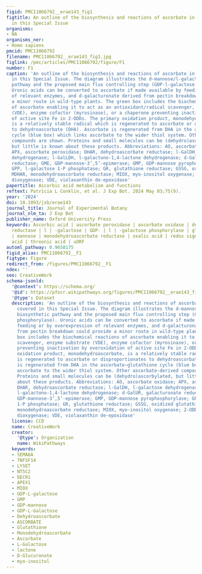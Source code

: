 ```yaml
---
figid: PMC11066792__erae143_fig1
figtitle: An outline of the biosynthesis and reactions of ascorbate in plants covered
  in this Special Issue
organisms:
- NA
organisms_ner:
- Homo sapiens
pmcid: PMC11066792
filename: PMC11066792__erae143_fig1.jpg
figlink: /pmc/articles/PMC11066792/figure/F1
number: F1
caption: 'An outline of the biosynthesis and reactions of ascorbate in plants covered
  in this Special Issue. The diagram illustrates the d-mannose/l-galactose biosynthetic
  pathway and the proposed main flux controlling step (GDP-l-galactose phosphorylase).
  Uronic acids can be converted to ascorbate if made available by feeding or by overexpression
  of relevant enzymes, and d-galacturonate derived from pectin breakdown could provide
  a minor route in wild-type plants. The green box includes the biochemical reactions
  of ascorbate enabling it to act as an antioxidant/radical scavenger, enzyme substrate
  (VDE), enzyme cofactor (myrosinase), or a chaperone preventing inactivation by overoxidation
  of active site Fe in 2-ODDs. The primary oxidation product, monodehydroascorbate,
  is a relatively stable radical which is regenerated to ascorbate or disproportionates
  to dehydroascorbate (DHA). Ascorbate is regenerated from DHA in the ascorbate–glutathione
  cycle (blue box) which links ascorbate to the wider thiol system. Other ascorbate-derived
  compounds are shown. Proteins and small molecules can be (dehydro)ascorbylated,
  but little is known about these products. Abbreviations: AO, ascorbate oxidase;
  APX, ascorbate peroxidase; DHAR, dehydroascorbate reductase; l-GalDH, l-galactose
  dehydrogenase; l-GalLDH, l-galactono-1,4-lactone dehydrogenase; d-GalUR, galacturonate
  reductase; GME, GDP-mannose-3’,5’-epimerase; GMP, GDP-mannose pyrophosphorylase;
  GPP, l-galactose 1-P phosphatase; GR, glutathione reductase; GSSG, oxidized glutathione;
  MDHAR, monodehydroascorbate reductase; MIOX, myo-inositol oxygenase; 2-ODD, 2-oxoglutarate-dependent
  dioxygenase; VDE, violaxanthin de-epoxidase'
papertitle: Ascorbic acid metabolism and functions
reftext: Patricia L Conklin, et al. J Exp Bot. 2024 May 03;75(9).
year: '2024'
doi: 10.1093/jxb/erae143
journal_title: Journal of Experimental Botany
journal_nlm_ta: J Exp Bot
publisher_name: Oxford University Press
keywords: Ascorbic acid | ascorbate peroxidase | ascorbate oxidase | dehydroascorbate
  reductase | l | -galactose | GDP- | l | -galactose phosphorylase | glutathione reductase
  | mannose | monodehydroascorbate reductase | oxalic acid | redox signalling | tartaric
  acid | threonic acid | uORF
automl_pathway: 0.9658175
figid_alias: PMC11066792__F1
figtype: Figure
redirect_from: /figures/PMC11066792__F1
ndex: ''
seo: CreativeWork
schema-jsonld:
  '@context': https://schema.org/
  '@id': https://pfocr.wikipathways.org/figures/PMC11066792__erae143_fig1.html
  '@type': Dataset
  description: 'An outline of the biosynthesis and reactions of ascorbate in plants
    covered in this Special Issue. The diagram illustrates the d-mannose/l-galactose
    biosynthetic pathway and the proposed main flux controlling step (GDP-l-galactose
    phosphorylase). Uronic acids can be converted to ascorbate if made available by
    feeding or by overexpression of relevant enzymes, and d-galacturonate derived
    from pectin breakdown could provide a minor route in wild-type plants. The green
    box includes the biochemical reactions of ascorbate enabling it to act as an antioxidant/radical
    scavenger, enzyme substrate (VDE), enzyme cofactor (myrosinase), or a chaperone
    preventing inactivation by overoxidation of active site Fe in 2-ODDs. The primary
    oxidation product, monodehydroascorbate, is a relatively stable radical which
    is regenerated to ascorbate or disproportionates to dehydroascorbate (DHA). Ascorbate
    is regenerated from DHA in the ascorbate–glutathione cycle (blue box) which links
    ascorbate to the wider thiol system. Other ascorbate-derived compounds are shown.
    Proteins and small molecules can be (dehydro)ascorbylated, but little is known
    about these products. Abbreviations: AO, ascorbate oxidase; APX, ascorbate peroxidase;
    DHAR, dehydroascorbate reductase; l-GalDH, l-galactose dehydrogenase; l-GalLDH,
    l-galactono-1,4-lactone dehydrogenase; d-GalUR, galacturonate reductase; GME,
    GDP-mannose-3’,5’-epimerase; GMP, GDP-mannose pyrophosphorylase; GPP, l-galactose
    1-P phosphatase; GR, glutathione reductase; GSSG, oxidized glutathione; MDHAR,
    monodehydroascorbate reductase; MIOX, myo-inositol oxygenase; 2-ODD, 2-oxoglutarate-dependent
    dioxygenase; VDE, violaxanthin de-epoxidase'
  license: CC0
  name: CreativeWork
  creator:
    '@type': Organization
    name: WikiPathways
  keywords:
  - SEMA6A
  - TNFSF14
  - LYSET
  - NT5C2
  - DECR1
  - APEX1
  - MIOX
  - GDP-L-galactose
  - GMP
  - GDP-mannose
  - GDP-L-Galactose
  - Dehydroascorbate
  - ASCORBATE
  - Glutathione
  - Monodehydroascorbate
  - Ascorbate
  - L-Galactose
  - lactone
  - D-Glucuronate
  - myo-inositol
---
```


